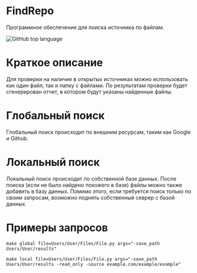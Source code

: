 # FindRepo

Программное обеспечение для поиска источника по файлам.

![GitHub top language](https://img.shields.io/github/languages/top/randnull/FindRepo)

# Краткое описание

Для проверки на наличие в открытых источниках можно использовать как один файл, так и папку с файлами. По результатам проверки будет сгенерирован отчет, в котором будут указаны найденные файлы.  


# Глобальный поиск

Глобальный поиск происходит по внешним ресурсам, таким как Google и Github.

# Локальный поиск

Локальный поиск происходит по собственной базе данных. После поиска (если не было найдено похожего в базе) файлы можно также добавить в базу данных. Помимо этого, если требуется поиск только по своим запросам, возможно поднять собственный севрер с базой данных.


# Примеры запросов

```
make global file=Users/User/Files/File.py args="-save_path Users/User/results"
```

```
make local file=Users/User/Files/File.py args="-save_path Users/User/results -read_only -source example.com/example/example"
```

